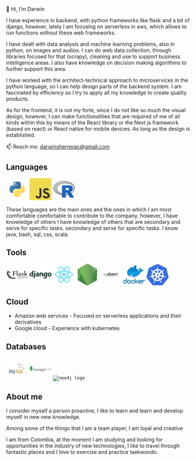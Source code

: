 
👋 Hi, I’m Darwin

I have experience in backend, with python frameworks like flask and a
bit of django, however, lately I am focusing on serverless in aws, which
allows to run functions without these web frameworks.

I have dealt with data analysis and machine learning problems, also in
python, on images and audios. I can do web data collection, through
libraries focused for that (scrapy), cleaning and use to support
business intelligence areas. I also have knowledge on decision making
algorithms to further support this area.

I have worked with the architect-technical approach to microservices in
the python language, so I can help design parts of the backend system. I
am fascinated by efficiency so I try to apply all my knowledge to create
quality products.

As for the frontend, it is not my forte, since I do not like so much the
visual design, however, I can make functionalities that are required of
me of all kinds within this by means of the React library or the Next js
framework (based on react) or React native for mobile devices. As long
as the design is established.

📫 Reach me: [darwinsherrerac@gmail.com](darwinsherrerac@gmail.com)

## Languages

<code><img src="https://raw.githubusercontent.com/github/explore/80688e429a7d4ef2fca1e82350fe8e3517d3494d/topics/python/python.png" width="60" alt="python lang logo" /></code>
<code><img src="https://raw.githubusercontent.com/github/explore/80688e429a7d4ef2fca1e82350fe8e3517d3494d/topics/javascript/javascript.png" width="60" alt="javascript lang logo" /></code>
<code><img src="https://raw.githubusercontent.com/github/explore/80688e429a7d4ef2fca1e82350fe8e3517d3494d/topics/r/r.png" width="60" alt="python lang logo" /></code>

These languages are the main ones and the ones in which I am most
comfortable comfortable to contribute to the company, however, I have
knowledge of others I have knowledge of others that are secondary and
serve for specific tasks. secondary and serve for specific tasks. I know
java, bash, sql, css, scala.

## Tools

<code><img src="https://raw.githubusercontent.com/github/explore/80688e429a7d4ef2fca1e82350fe8e3517d3494d/topics/flask/flask.png" width="60" alt="flask logo" /></code>
<code><img src="https://raw.githubusercontent.com/github/explore/80688e429a7d4ef2fca1e82350fe8e3517d3494d/topics/django/django.png" width="60" alt="django logo" /></code>
<code><img src="https://raw.githubusercontent.com/github/explore/80688e429a7d4ef2fca1e82350fe8e3517d3494d/topics/react/react.png" width="60" alt="react logo" /></code>
<code><img src="https://raw.githubusercontent.com/github/explore/80688e429a7d4ef2fca1e82350fe8e3517d3494d/topics/nodejs/nodejs.png" width="60" alt="nodejs logo" /></code>
<code><img src="https://raw.githubusercontent.com/github/explore/80688e429a7d4ef2fca1e82350fe8e3517d3494d/topics/jquery/jquery.png" width="60" alt="jquery logo" /></code>
<code><img src="https://raw.githubusercontent.com/github/explore/80688e429a7d4ef2fca1e82350fe8e3517d3494d/topics/docker/docker.png" width="60" alt="docker logo" /></code>
<code><img src="https://raw.githubusercontent.com/github/explore/80688e429a7d4ef2fca1e82350fe8e3517d3494d/topics/kubernetes/kubernetes.png" width="60" alt="kubernetes logo" /></code>

## Cloud

-   Amazon web services - Focused on serverless applications and their
    derivatives
-   Google cloud - Experience with kubernetes

## Databases

<code><img src="https://raw.githubusercontent.com/github/explore/80688e429a7d4ef2fca1e82350fe8e3517d3494d/topics/mysql/mysql.png" width="60" alt="mysql logo" /></code>
<code><img src="https://raw.githubusercontent.com/github/explore/80688e429a7d4ef2fca1e82350fe8e3517d3494d/topics/mongodb/mongodb.png" width="60" alt="mongodb logo" /></code>
<code><img src="https://dist.neo4j.com/wp-content/uploads/20210423072428/neo4j-logo-2020-1.svg" width="60" alt="neo4j logo" /></code>

## About me

I consider myself a person proactive, I like to learn and learn and
develop myself in new new knowledge.

Among some of the things that I am a team player, I am loyal and
creative

I am from Colombia, at the moment I am studying and looking for
opportunities in the industry of new technologies, I like to travel
through fantastic places and I love to exercise and practice taekwondo.
